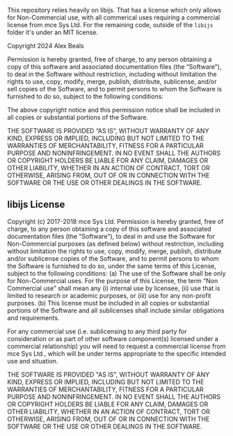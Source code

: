 This repository relies heavily on libijs. That has a license which only allows for Non-Commercial use, with all commerical uses requiring a commercial license from mce Sys Ltd. For the remaining code, outside of the `libijs` folder it's under an MIT license.

Copyright 2024 Alex Beals

Permission is hereby granted, free of charge, to any person obtaining a copy of this software and associated documentation files (the “Software”), to deal in the Software without restriction, including without limitation the rights to use, copy, modify, merge, publish, distribute, sublicense, and/or sell copies of the Software, and to permit persons to whom the Software is furnished to do so, subject to the following conditions:

The above copyright notice and this permission notice shall be included in all copies or substantial portions of the Software.

THE SOFTWARE IS PROVIDED “AS IS”, WITHOUT WARRANTY OF ANY KIND, EXPRESS OR IMPLIED, INCLUDING BUT NOT LIMITED TO THE WARRANTIES OF MERCHANTABILITY, FITNESS FOR A PARTICULAR PURPOSE AND NONINFRINGEMENT. IN NO EVENT SHALL THE AUTHORS OR COPYRIGHT HOLDERS BE LIABLE FOR ANY CLAIM, DAMAGES OR OTHER LIABILITY, WHETHER IN AN ACTION OF CONTRACT, TORT OR OTHERWISE, ARISING FROM, OUT OF OR IN CONNECTION WITH THE SOFTWARE OR THE USE OR OTHER DEALINGS IN THE SOFTWARE.

## libijs License

Copyright (c) 2017-2018 mce Sys Ltd.
Permission is hereby granted, free of charge, to any person obtaining a copy of this software and associated documentation files (the "Software"), to deal in and use the Software for Non-Commercial purposes (as defined below) without restriction, including without limitation the rights to use, copy, modify, merge, publish, distribute and/or sublicense copies of the Software, and to permit persons to whom the Software is furnished to do so, under the same terms of this License, subject to the following conditions:
(a)	The use of the Software shall be only for Non-Commercial uses. For the purpose of this License, the term “Non Commercial use” shall mean any (i) internal use by licensee, (ii) use that is limited to research or academic purposes, or (iii) use for any non-profit purposes. 
(b)	This license must be included in all copies or substantial portions of the Software and all sublicenses shall include similar obligations and requirements.

For any commercial use (i.e. sublicensing to any third party for consideration or as part of other software component(s) licensed under a commercial relationship) you will need to request a commercial license from mce Sys Ltd., which will be under terms appropriate to the specific intended use and situation.

THE SOFTWARE IS PROVIDED "AS IS", WITHOUT WARRANTY OF ANY KIND, EXPRESS OR IMPLIED, INCLUDING BUT NOT LIMITED TO THE WARRANTIES OF MERCHANTABILITY, FITNESS FOR A PARTICULAR PURPOSE AND NONINFRINGEMENT. IN NO EVENT SHALL THE AUTHORS OR COPYRIGHT HOLDERS BE LIABLE FOR ANY CLAIM, DAMAGES OR OTHER LIABILITY, WHETHER IN AN ACTION OF CONTRACT, TORT OR OTHERWISE, ARISING FROM, OUT OF OR IN CONNECTION WITH THE SOFTWARE OR THE USE OR OTHER DEALINGS IN THE SOFTWARE.
